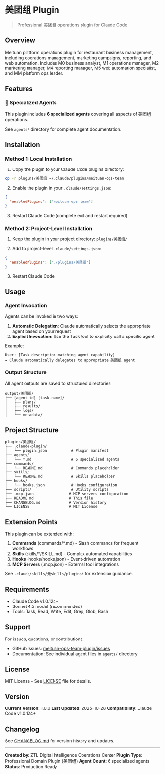 # 美团组 Plugin

> Professional 美团组 operations plugin for Claude Code

## Overview

Meituan platform operations plugin for restaurant business management, including operations management, marketing campaigns, reporting, and web automation. Includes M0 business analyst, M1 operations manager, M2 marketing manager, M4 reporting manager, M5 web automation specialist, and MM platform ops leader.

## Features

### 🤖 Specialized Agents

This plugin includes **6 specialized agents** covering all aspects of 美团组 operations.

See `agents/` directory for complete agent documentation.

## Installation

### Method 1: Local Installation

1. Copy the plugin to your Claude Code plugins directory:
```bash
cp -r plugins/美团组 ~/.claude/plugins/meituan-ops-team
```

2. Enable the plugin in your `.claude/settings.json`:
```json
{
  "enabledPlugins": ["meituan-ops-team"]
}
```

3. Restart Claude Code (complete exit and restart required)

### Method 2: Project-Level Installation

1. Keep the plugin in your project directory: `plugins/美团组/`

2. Add to project-level `.claude/settings.json`:
```json
{
  "enabledPlugins": ["./plugins/美团组"]
}
```

3. Restart Claude Code

## Usage

### Agent Invocation

Agents can be invoked in two ways:

1. **Automatic Delegation**: Claude automatically selects the appropriate agent based on your request
2. **Explicit Invocation**: Use the Task tool to explicitly call a specific agent

Example:
```
User: [Task description matching agent capability]
→ Claude automatically delegates to appropriate 美团组 agent
```

### Output Structure

All agent outputs are saved to structured directories:

```
output/美团组/
├── [agent-id]-[task-name]/
│   ├── plans/
│   ├── results/
│   ├── logs/
│   └── metadata/
```

## Project Structure

```
plugins/美团组/
├── .claude-plugin/
│   └── plugin.json           # Plugin manifest
├── agents/
│   └── *.md                  # 6 specialized agents
├── commands/
│   └── README.md             # Commands placeholder
├── skills/
│   └── README.md             # Skills placeholder
├── hooks/
│   └── hooks.json            # Hooks configuration
├── scripts/                  # Utility scripts
├── .mcp.json                # MCP servers configuration
├── README.md                # This file
├── CHANGELOG.md             # Version history
└── LICENSE                  # MIT License
```

## Extension Points

This plugin can be extended with:

1. **Commands** (commands/*.md) - Slash commands for frequent workflows
2. **Skills** (skills/*/SKILL.md) - Complex automated capabilities
3. **Hooks** (hooks/hooks.json) - Event-driven automation
4. **MCP Servers** (.mcp.json) - External tool integrations

See `.claude/skills/元skills/plugins/` for extension guidance.

## Requirements

- Claude Code v1.0.124+
- Sonnet 4.5 model (recommended)
- Tools: Task, Read, Write, Edit, Grep, Glob, Bash

## Support

For issues, questions, or contributions:

- GitHub Issues: [meituan-ops-team-plugin/issues](https://github.com/ztl-digital/meituan-ops-team-plugin/issues)
- Documentation: See individual agent files in `agents/` directory

## License

MIT License - See [LICENSE](LICENSE) file for details.

## Version

**Current Version**: 1.0.0
**Last Updated**: 2025-10-28
**Compatibility**: Claude Code v1.0.124+

## Changelog

See [CHANGELOG.md](CHANGELOG.md) for version history and updates.

---

**Created by**: ZTL Digital Intelligence Operations Center
**Plugin Type**: Professional Domain Plugin (美团组)
**Agent Count**: 6 specialized agents
**Status**: Production Ready
